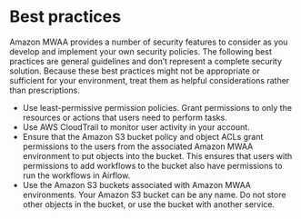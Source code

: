 # Best practices<a name="security-best-practices"></a>

Amazon MWAA provides a number of security features to consider as you develop and implement your own security policies\. The following best practices are general guidelines and don’t represent a complete security solution\. Because these best practices might not be appropriate or sufficient for your environment, treat them as helpful considerations rather than prescriptions\.
+ Use least\-permissive permission policies\. Grant permissions to only the resources or actions that users need to perform tasks\.
+ Use AWS CloudTrail to monitor user activity in your account\.
+ Ensure that the Amazon S3 bucket policy and object ACLs grant permissions to the users from the associated Amazon MWAA environment to put objects into the bucket\. This ensures that users with permissions to add workflows to the bucket also have permissions to run the workflows in Airflow\.
+ Use the Amazon S3 buckets associated with Amazon MWAA environments\. Your Amazon S3 bucket can be any name\. Do not store other objects in the bucket, or use the bucket with another service\. 